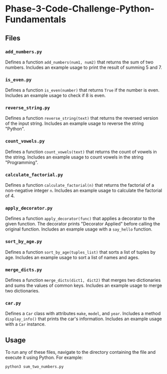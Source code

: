 # Phase-3-Code-Challenge-Python-Fundamentals


## Files

### `add_numbers.py`
Defines a function `add_numbers(num1, num2)` that returns the sum of two numbers. Includes an example usage to print the result of summing 5 and 7.

### `is_even.py`
Defines a function `is_even(number)` that returns `True` if the number is even. Includes an example usage to check if 8 is even.

### `reverse_string.py`
Defines a function `reverse_string(text)` that returns the reversed version of the input string. Includes an example usage to reverse the string "Python".

### `count_vowels.py`
Defines a function `count_vowels(text)` that returns the count of vowels in the string. Includes an example usage to count vowels in the string "Programming".

### `calculate_factorial.py`
Defines a function `calculate_factorial(n)` that returns the factorial of a non-negative integer `n`. Includes an example usage to calculate the factorial of 4.

### `apply_decorator.py`
Defines a function `apply_decorator(func)` that applies a decorator to the given function. The decorator prints "Decorator Applied" before calling the original function. Includes an example usage with a `say_hello` function.

### `sort_by_age.py`
Defines a function `sort_by_age(tuples_list)` that sorts a list of tuples by age. Includes an example usage to sort a list of names and ages.

### `merge_dicts.py`
Defines a function `merge_dicts(dict1, dict2)` that merges two dictionaries and sums the values of common keys. Includes an example usage to merge two dictionaries.

### `car.py`
Defines a `Car` class with attributes `make`, `model`, and `year`. Includes a method `display_info()` that prints the car's information. Includes an example usage with a `Car` instance.

## Usage

To run any of these files, navigate to the directory containing the file and execute it using Python. For example:

```bash
python3 sum_two_numbers.py
